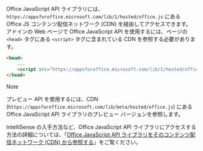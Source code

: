 Office JavaScript API ライブラリには、`https://appsforoffice.microsoft.com/lib/1/hosted/office.js` にある Office JS コンテンツ配信ネットワーク (CDN) を経由してアクセスできます。 アドインの Web ページで Office JavaScript API を使用するには、ページの `<head>` タグにある `<script>` タグに含まれている CDN を参照する必要があります。

```html
<head>
    ...
    <script src="https://appsforoffice.microsoft.com/lib/1/hosted/office.js" type="text/javascript"></script>
</head>
```

> [!NOTE]
> プレビュー API を使用するには、CDN (`https://appsforoffice.microsoft.com/lib/beta/hosted/office.js`) にある Office JavaScript API ライブラリのプレビュー バージョンを参照します。

IntelliSense の入手方法など、Office JavaScript API ライブラリにアクセスする方法の詳細については、「[Office JavaScript API ライブラリをそのコンテンツ配信ネットワーク (CDN) から参照する](../develop/referencing-the-javascript-api-for-office-library-from-its-cdn.md)」をご覧ください。